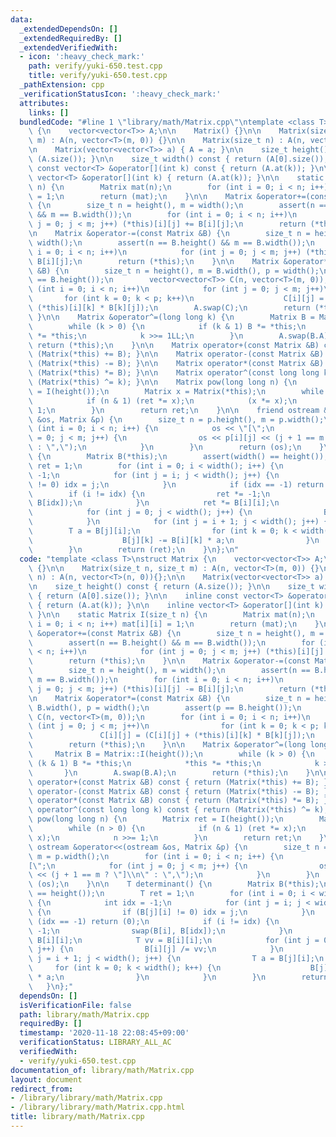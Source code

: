 ```yaml
---
data:
  _extendedDependsOn: []
  _extendedRequiredBy: []
  _extendedVerifiedWith:
  - icon: ':heavy_check_mark:'
    path: verify/yuki-650.test.cpp
    title: verify/yuki-650.test.cpp
  _pathExtension: cpp
  _verificationStatusIcon: ':heavy_check_mark:'
  attributes:
    links: []
  bundledCode: "#line 1 \"library/math/Matrix.cpp\"\ntemplate <class T>\nstruct Matrix\
    \ {\n    vector<vector<T>> A;\n\n    Matrix() {}\n\n    Matrix(size_t n, size_t\
    \ m) : A(n, vector<T>(m, 0)) {}\n\n    Matrix(size_t n) : A(n, vector<T>(n, 0)){};\n\
    \n    Matrix(vector<vector<T>> a) { A = a; }\n\n    size_t height() const { return\
    \ (A.size()); }\n\n    size_t width() const { return (A[0].size()); }\n\n    inline\
    \ const vector<T> &operator[](int k) const { return (A.at(k)); }\n\n    inline\
    \ vector<T> &operator[](int k) { return (A.at(k)); }\n\n    static Matrix I(size_t\
    \ n) {\n        Matrix mat(n);\n        for (int i = 0; i < n; i++) mat[i][i]\
    \ = 1;\n        return (mat);\n    }\n\n    Matrix &operator+=(const Matrix &B)\
    \ {\n        size_t n = height(), m = width();\n        assert(n == B.height()\
    \ && m == B.width());\n        for (int i = 0; i < n; i++)\n            for (int\
    \ j = 0; j < m; j++) (*this)[i][j] += B[i][j];\n        return (*this);\n    }\n\
    \n    Matrix &operator-=(const Matrix &B) {\n        size_t n = height(), m =\
    \ width();\n        assert(n == B.height() && m == B.width());\n        for (int\
    \ i = 0; i < n; i++)\n            for (int j = 0; j < m; j++) (*this)[i][j] -=\
    \ B[i][j];\n        return (*this);\n    }\n\n    Matrix &operator*=(const Matrix\
    \ &B) {\n        size_t n = height(), m = B.width(), p = width();\n        assert(p\
    \ == B.height());\n        vector<vector<T>> C(n, vector<T>(m, 0));\n        for\
    \ (int i = 0; i < n; i++)\n            for (int j = 0; j < m; j++)\n         \
    \       for (int k = 0; k < p; k++)\n                    C[i][j] = (C[i][j] +\
    \ (*this)[i][k] * B[k][j]);\n        A.swap(C);\n        return (*this);\n   \
    \ }\n\n    Matrix &operator^=(long long k) {\n        Matrix B = Matrix::I(height());\n\
    \        while (k > 0) {\n            if (k & 1) B *= *this;\n            *this\
    \ *= *this;\n            k >>= 1LL;\n        }\n        A.swap(B.A);\n       \
    \ return (*this);\n    }\n\n    Matrix operator+(const Matrix &B) const { return\
    \ (Matrix(*this) += B); }\n\n    Matrix operator-(const Matrix &B) const { return\
    \ (Matrix(*this) -= B); }\n\n    Matrix operator*(const Matrix &B) const { return\
    \ (Matrix(*this) *= B); }\n\n    Matrix operator^(const long long k) const { return\
    \ (Matrix(*this) ^= k); }\n\n    Matrix pow(long long n) {\n        Matrix ret\
    \ = I(height());\n        Matrix x = Matrix(*this);\n        while (n > 0) {\n\
    \            if (n & 1) (ret *= x);\n            (x *= x);\n            n >>=\
    \ 1;\n        }\n        return ret;\n    }\n\n    friend ostream &operator<<(ostream\
    \ &os, Matrix &p) {\n        size_t n = p.height(), m = p.width();\n        for\
    \ (int i = 0; i < n; i++) {\n            os << \"[\";\n            for (int j\
    \ = 0; j < m; j++) {\n                os << p[i][j] << (j + 1 == m ? \"]\\n\"\
    \ : \",\");\n            }\n        }\n        return (os);\n    }\n\n    T determinant()\
    \ {\n        Matrix B(*this);\n        assert(width() == height());\n        T\
    \ ret = 1;\n        for (int i = 0; i < width(); i++) {\n            int idx =\
    \ -1;\n            for (int j = i; j < width(); j++) {\n                if (B[j][i]\
    \ != 0) idx = j;\n            }\n            if (idx == -1) return (0);\n    \
    \        if (i != idx) {\n                ret *= -1;\n                swap(B[i],\
    \ B[idx]);\n            }\n            ret *= B[i][i];\n            T vv = B[i][i];\n\
    \            for (int j = 0; j < width(); j++) {\n                B[i][j] /= vv;\n\
    \            }\n            for (int j = i + 1; j < width(); j++) {\n        \
    \        T a = B[j][i];\n                for (int k = 0; k < width(); k++) {\n\
    \                    B[j][k] -= B[i][k] * a;\n                }\n            }\n\
    \        }\n        return (ret);\n    }\n};\n"
  code: "template <class T>\nstruct Matrix {\n    vector<vector<T>> A;\n\n    Matrix()\
    \ {}\n\n    Matrix(size_t n, size_t m) : A(n, vector<T>(m, 0)) {}\n\n    Matrix(size_t\
    \ n) : A(n, vector<T>(n, 0)){};\n\n    Matrix(vector<vector<T>> a) { A = a; }\n\
    \n    size_t height() const { return (A.size()); }\n\n    size_t width() const\
    \ { return (A[0].size()); }\n\n    inline const vector<T> &operator[](int k) const\
    \ { return (A.at(k)); }\n\n    inline vector<T> &operator[](int k) { return (A.at(k));\
    \ }\n\n    static Matrix I(size_t n) {\n        Matrix mat(n);\n        for (int\
    \ i = 0; i < n; i++) mat[i][i] = 1;\n        return (mat);\n    }\n\n    Matrix\
    \ &operator+=(const Matrix &B) {\n        size_t n = height(), m = width();\n\
    \        assert(n == B.height() && m == B.width());\n        for (int i = 0; i\
    \ < n; i++)\n            for (int j = 0; j < m; j++) (*this)[i][j] += B[i][j];\n\
    \        return (*this);\n    }\n\n    Matrix &operator-=(const Matrix &B) {\n\
    \        size_t n = height(), m = width();\n        assert(n == B.height() &&\
    \ m == B.width());\n        for (int i = 0; i < n; i++)\n            for (int\
    \ j = 0; j < m; j++) (*this)[i][j] -= B[i][j];\n        return (*this);\n    }\n\
    \n    Matrix &operator*=(const Matrix &B) {\n        size_t n = height(), m =\
    \ B.width(), p = width();\n        assert(p == B.height());\n        vector<vector<T>>\
    \ C(n, vector<T>(m, 0));\n        for (int i = 0; i < n; i++)\n            for\
    \ (int j = 0; j < m; j++)\n                for (int k = 0; k < p; k++)\n     \
    \               C[i][j] = (C[i][j] + (*this)[i][k] * B[k][j]);\n        A.swap(C);\n\
    \        return (*this);\n    }\n\n    Matrix &operator^=(long long k) {\n   \
    \     Matrix B = Matrix::I(height());\n        while (k > 0) {\n            if\
    \ (k & 1) B *= *this;\n            *this *= *this;\n            k >>= 1LL;\n \
    \       }\n        A.swap(B.A);\n        return (*this);\n    }\n\n    Matrix\
    \ operator+(const Matrix &B) const { return (Matrix(*this) += B); }\n\n    Matrix\
    \ operator-(const Matrix &B) const { return (Matrix(*this) -= B); }\n\n    Matrix\
    \ operator*(const Matrix &B) const { return (Matrix(*this) *= B); }\n\n    Matrix\
    \ operator^(const long long k) const { return (Matrix(*this) ^= k); }\n\n    Matrix\
    \ pow(long long n) {\n        Matrix ret = I(height());\n        Matrix x = Matrix(*this);\n\
    \        while (n > 0) {\n            if (n & 1) (ret *= x);\n            (x *=\
    \ x);\n            n >>= 1;\n        }\n        return ret;\n    }\n\n    friend\
    \ ostream &operator<<(ostream &os, Matrix &p) {\n        size_t n = p.height(),\
    \ m = p.width();\n        for (int i = 0; i < n; i++) {\n            os << \"\
    [\";\n            for (int j = 0; j < m; j++) {\n                os << p[i][j]\
    \ << (j + 1 == m ? \"]\\n\" : \",\");\n            }\n        }\n        return\
    \ (os);\n    }\n\n    T determinant() {\n        Matrix B(*this);\n        assert(width()\
    \ == height());\n        T ret = 1;\n        for (int i = 0; i < width(); i++)\
    \ {\n            int idx = -1;\n            for (int j = i; j < width(); j++)\
    \ {\n                if (B[j][i] != 0) idx = j;\n            }\n            if\
    \ (idx == -1) return (0);\n            if (i != idx) {\n                ret *=\
    \ -1;\n                swap(B[i], B[idx]);\n            }\n            ret *=\
    \ B[i][i];\n            T vv = B[i][i];\n            for (int j = 0; j < width();\
    \ j++) {\n                B[i][j] /= vv;\n            }\n            for (int\
    \ j = i + 1; j < width(); j++) {\n                T a = B[j][i];\n           \
    \     for (int k = 0; k < width(); k++) {\n                    B[j][k] -= B[i][k]\
    \ * a;\n                }\n            }\n        }\n        return (ret);\n \
    \   }\n};"
  dependsOn: []
  isVerificationFile: false
  path: library/math/Matrix.cpp
  requiredBy: []
  timestamp: '2020-11-18 22:08:45+09:00'
  verificationStatus: LIBRARY_ALL_AC
  verifiedWith:
  - verify/yuki-650.test.cpp
documentation_of: library/math/Matrix.cpp
layout: document
redirect_from:
- /library/library/math/Matrix.cpp
- /library/library/math/Matrix.cpp.html
title: library/math/Matrix.cpp
---
```

